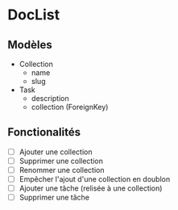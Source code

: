 # DocList

## Modèles

- Collection
    - name
    - slug
- Task
    - description
    - collection (ForeignKey)

## Fonctionalités 

- [ ] Ajouter une collection  
- [ ] Supprimer une collection    
- [ ] Renommer une collection     
- [ ] Empêcher l'ajout d'une collection en doublon    
- [ ] Ajouter une tâche (relisée à une collection)    
- [ ] Supprimer une tâche 